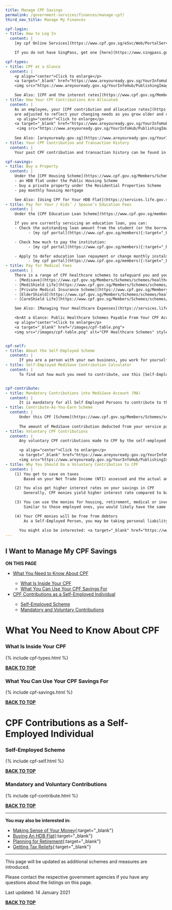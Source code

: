 ```yaml
---
title: Manage CPF Savings
permalink: /government-services/finances/manage-cpf/
third_nav_title: Manage My Finances

cpf-login:
- title: How to Log In
  content: |
    [my cpf Online Services](https://www.cpf.gov.sg/eSvc/Web/PortalServices/GetStarted){:target="_blank"} lets you look into your various CPF accounts, track your activities, messages, notifications and update your contact information, among others. Log in to my cpf Online Services [here](https://www.cpf.gov.sg/eSvc/Web/PortalServices/CpfMemberPortalServices){:target="_blank"} using your SingPass (required).

    If you do not have SingPass, get one [here](https://www.singpass.gov.sg/singpass/register/instructions){:target="_blank"} now.

cpf-types:
- title: CPF at a Glance
  content: |   
    <p align="center">Click to enlarge</p>
    <a target="_blank" href="https://www.areyouready.gov.sg/YourInfoHub/PublishingImages/Pages/Views-The-growth-of-your-CPF-savings-From-payday-to-retirement/The%20growth%20of%20your%20CPF%20savings%20From%20payday%20to%20retirement2.png">
    <img src="https://www.areyouready.gov.sg/YourInfoHub/PublishingImages/Pages/Views-The-growth-of-your-CPF-savings-From-payday-to-retirement/The%20growth%20of%20your%20CPF%20savings%20From%20payday%20to%20retirement2.png" alt="CPF Savings Uses" style="width:300px">

    See Also: [CPF and the interest rates](https://www.cpf.gov.sg/Members/AboutUs/about-us-info/cpf-overview){:target="_blank"}.
- title: How Your CPF Contributions Are Allocated
  content: |
    As an employee, your [CPF contribution and allocation rates](https://www.areyouready.gov.sg/YourInfoHub/Pages/News-How-your-CPF-contributions-and-allocation-rates-change-as-you-grow-older.aspx){:target="_blank"}
    are adjusted to reflect your changing needs as you grow older and continue to remain in the workforce. 
     <p align="center">Click to enlarge</p>
    <a target="_blank" href="https://www.areyouready.gov.sg/YourInfoHub/PublishingImages/Pages/News-How-your-CPF-contributions-and-allocation-rates-change-as-you-grow-older/How%20your%20CPF%20contribution%20and%20allocation%20rates%20change%20v2019.jpg">
     <img src="https://www.areyouready.gov.sg/YourInfoHub/PublishingImages/Pages/News-How-your-CPF-contributions-and-allocation-rates-change-as-you-grow-older/How%20your%20CPF%20contribution%20and%20allocation%20rates%20change%20v2019.jpg" alt="CPF Allocation" style="width:300px">
      
    See Also: [areyouready.gov.sg](https://www.areyouready.gov.sg/YourInfoHub/Pages/News-How-your-CPF-contributions-and-allocation-rates-change-as-you-grow-older.aspx){:target="_blank"}
- title: Your CPF Contribution and Transaction History
  content: |
    Your past CPF contribution and transaction history can be found in Section B of your [CPF statements](https://www.cpf.gov.sg/eSvc/Web/Services/Statement/Statement){:target="_blank"} after logging in to my cpf Online Services (SingPass required). 

cpf-savings:
- title: Buy a Property
  content: |
    Under the [CPF Housing Scheme](https://www.cpf.gov.sg/Members/Schemes/schemes/housing/housing-scheme){:target="_blank"}, you may use your CPF Ordinary Account (OA) savings to buy:
    - an HDB flat under the Public Housing Scheme
    - buy a private property under the Residential Properties Scheme
    - pay monthly housing mortgage

    See Also: [Using CPF for Your HDB Flat](https://services.life.gov.sg/government-services/buy-hdb/#finances){:target="_blank"}
- title: Pay for Your / Kids’ / Spouse’s Education Fees
  content: |
    Under the [CPF Education Loan Scheme](https://www.cpf.gov.sg/members/schemes/schemes/other-matters/cpf-education-scheme){:target="_blank"}, you may use your CPF Ordinary Account (OA) savings to pay education fees for yourself, spouse, children, siblings and relatives. You (as the student) can then repay the amount withdrawn plus interest in cash into the payer’s OA within 1 year upon graduation or leaving the institution.

    If you are currently servicing an education loan, you can:
    - Check the outstanding loan amount from the student (or the borrower):
          - [my cpf portal](https://www.cpf.gov.sg/members){:target="_blank"} (SingPass required) > *My Statements* > *Section C* > *Education Redemption Statement*

    - Check how much to pay the institution:
          - [my cpf portal](https://www.cpf.gov.sg/members){:target="_blank"} (SingPass required) >*My Statements* > *Enquire on My Arrears in Repayment*

    - Apply to defer education loan repayment or change monthly instalment rate: 
          - [my cpf portal](https://www.cpf.gov.sg/members){:target="_blank"} (SingPass required) > *My Request* > *Education/ Dependants' Education* > *Apply to defer payment or Change my Monthly Instalment Rate* 
- title: Pay for Medical Fees
  content: |
    There is a range of CPF healthcare schemes to safeguard you and your loved ones should any of you need hospitalisation or other forms of healthcare assistance in different stages of life.
    - [Medisave](https://www.cpf.gov.sg/Members/Schemes/schemes/healthcare/medisave){:target="_blank"}
    - [MediShield Life](https://www.cpf.gov.sg/Members/Schemes/schemes/healthcare/medishield-life){:target="_blank"}
    - [Private Medical Insurance Scheme](https://www.cpf.gov.sg/Members/Schemes/schemes/healthcare/private-medical-insurance-scheme){:target="_blank"}
    - [ElderShield](https://www.cpf.gov.sg/Members/Schemes/schemes/healthcare/eldershield){:target="_blank"}
    - [CareShield Life](https://www.cpf.gov.sg/Members/Schemes/schemes/healthcare/careshield-life){:target="_blank"}

    See Also: [Managing Your Healthcare Expenses](https://services.life.gov.sg/government-services/stay-healthy/#expenses){:target="_blank"}

    <b>At a Glance: Public Healthcare Schemes Payable From Your CPF Accounts</b>
    <p align="center">Click to enlarge</p>
    <a target="_blank" href="/images/cpf-table.png">
    <img src="/images/cpf-table.png" alt="CPF Healthcare Schemes" style="width:300px">


cpf-self: 
- title: About the Self-Employed Scheme
  content: |
      If you are a person with your own business, you work for yourself and you are in the position to realise a business profit or loss, you are considered a Self-Employed Person. You do not receive regular MediSave contributions from employers. It is therefore important to contribute regularly and make sure you have sufficient MediSave savings for your future healthcare needs. You can also make voluntary contributions to your other CPF accounts under the [CPF Self-employed Scheme](https://www.cpf.gov.sg/Members/Schemes/schemes/self-employed-scheme/self-employed-matters){:target="_blank"}.
- title: Self-Employed MediSave Contribution Calculator 
  content: |
      To find out how much you need to contribute, use this [Self-Employed MediSave Contribution Calculator](https://www.cpf.gov.sg/eSvc/Web/Schemes/SelfEmployedMedisaveContribution/SelfEmployedMedisaveContributionLanding){:target="_blank"}.


cpf-contribute: 
- title: Mandatory Contributions into MediSave Account (MA)
  content: |
      It is mandatory for all Self Employed Persons to contribute to their MediSave Accounts as long as you earn more than $6,000 in Net Trade Income (NTI) for the year. These contributions into your MediSave Account help you manage medical/hospitalisation emergencies, similar to your peers as employed workers.
- title: Contribute-As-You-Earn Scheme
  content: |
      Under this CPF [Scheme](https://www.cpf.gov.sg/Members/Schemes/schemes/self-employed-scheme/contribute-as-you-earn-(caye)){:target="_blank"}, a MediSave contribution is required as and when a Self-Employed Person (SEP) earns a service payment. This is a hassle-free way to help SEPs grow their MediSave accounts as their incomes may be seasonal.
      
      The amount of MediSave contribution deducted from your service payment is based on your estimated annual revenue and expenses for the year.
- title: Voluntary CPF Contributions
  content: |
      Any voluntary CPF contributions made to CPF by the self-employed have to be allocated across all 3 CPF accounts, namely CPF Ordinary Account (OA), Special Account (SA) and MA. The allocation ratios are the same as for employed CPF members.

      <p align="center">Click to enlarge</p>
      <a target="_blank" href="https://www.areyouready.gov.sg/YourInfoHub/PublishingImages/Pages/News-4-financial-planning-tips-for-the-selfemployed/4%20financial%20planning%20tips%20for%20the%20selfemployed.jpg" alt="CPF Contributions" style="width:300px">
      <img src="https://www.areyouready.gov.sg/YourInfoHub/PublishingImages/Pages/News-4-financial-planning-tips-for-the-selfemployed/4%20financial%20planning%20tips%20for%20the%20selfemployed.jpg" alt="CPF Contributions" style="width:300px">
- title: Why You Should Do a Voluntary Contribution to CPF
  content: |
    (1) You get to save on taxes
        Based on your Net Trade Income (NTI) assessed and the actual amount of your contribution, you can get [tax relief](https://www.iras.gov.sg/IRASHome/Individuals/Locals/Working-Out-Your-Taxes/Deductions-for-Individuals/CPF--Central-Provident-Fund--Relief-for-Self-Employed/){:target="_blank"} if you contribute to your CPF.

    (2) You also get higher interest rates on your savings in CPF 
        Generally, CPF monies yield higher interest rate compared to banks. For the first $60,000 in your CPF monies (with up to $20,000 from the OA), you will get an additional 1% interest for your CPF monies. That means you get 3.5% to 5% interest, compared to as low as 0.05% interest in bank accounts.

    (3) You can use the monies for housing, retirement, medical or investment
        Similar to those employed ones, you would likely have the same housing, retirement and medical needs. It makes more sense to save them in your CPF account to enjoy both tax relief and higher interest rate.

    (4) Your CPF monies will be free from debtors
        As a Self-Employed Person, you may be taking personal liability in your work and risk being sued for Liquidated Damages. Nonetheless, your CPF account is protected from creditors. You will still be able to withdraw your CPF monies as an undischarged bankrupt when you turn 55 or for medical reasons. 

      You might also be interested: <a target="_blank" href="https://www.areyouready.gov.sg/YourInfoHub/Pages/News-4-financial-planning-tips-for-the-selfemployed.aspx">4 Financial Planning Tips for the Self-Employed</a>
---
```


## <a name="top"></a>I Want to Manage My CPF Savings

<div id="toc_container">
<p class="toc_title"><b>ON THIS PAGE</b></p>
<ul class="toc_list">
  <li><a href="#cpf">What You Need to Know About CPF</a></li>
  <ul>
    <li><a href="#account">What Is Inside Your CPF</a></li>
    <li><a href="#savings">What You Can Use Your CPF Savings For</a></li>
  </ul>
<li><a href="#self-employed">CPF Contributions as a Self-Employed Individual</a></li>
  <ul>
    <li><a href="#scheme">Self-Employed Scheme</a></li>
    <li><a href="#contribution">Mandatory and Voluntary Contributions</a></li>
  </ul>
</ul>
</div>


# <a name="cpf"></a>What You Need to Know About CPF


### <a name="account"></a>What Is Inside Your CPF 

{% include cpf-types.html %}

[**BACK TO TOP**](#top)

### <a name="savings"></a>What You Can Use Your CPF Savings For 

{% include cpf-savings.html %}

[**BACK TO TOP**](#top)


# <a name="self-employed"></a>CPF Contributions as a Self-Employed Individual

### <a name="scheme"></a>Self-Employed Scheme

{% include cpf-self.html %}

[**BACK TO TOP**](#top)

### <a name="contribution"></a>Mandatory and Voluntary Contributions 

{% include cpf-contribute.html %}

[**BACK TO TOP**](#top) 

---------------------------------------
**You may also be interested in:**

  - [Making Sense of Your Money](https://www.moneysense.gov.sg/starter-packs/making-sense-of-your-money){:target="_blank"}
  - [Buying An HDB Flat](/government-services/buy-HDB/){:target="_blank"}
  - [Planning for Retirement](/government-services/retirement/){:target="_blank"}
  - [Getting Tax Reliefs](https://services.life.gov.sg/government-services/govt-benefits/#parent-tax-reliefs){:target="_blank"}

---------------------------------------

This page will be updated as additional schemes and measures are introduced.

Please contact the respective government agencies if you have any questions about the listings on this page.  

Last updated: 14 January 2021
 
[**BACK TO TOP**](#top)

